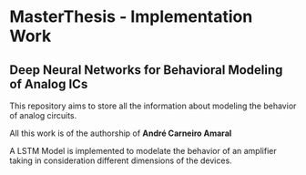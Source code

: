 # MasterThesis - Implementation Work
## Deep Neural Networks for Behavioral Modeling of Analog ICs

This repository aims to store all the information about modeling the behavior of analog circuits.

All this work is of the authorship of **André Carneiro Amaral**

A LSTM Model is implemented to modelate the behavior of an amplifier taking in consideration different dimensions of the devices.

